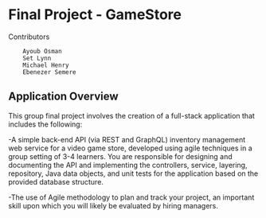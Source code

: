 # Final Project - GameStore

Contributors

        Ayoub Osman
        Set Lynn
        Michael Henry
        Ebenezer Semere

## Application Overview
This group final project involves the creation of a full-stack application that includes the following:
 
  -A simple back-end API (via REST and GraphQL) inventory management web service for a video game store, developed using agile techniques in a group setting of 3-4 learners. You are responsible for designing and documenting the API and implementing the controllers, service, layering, repository, Java data objects, and unit tests for the application based on the provided database structure.

  -The use of Agile methodology to plan and track your project, an important skill upon which you will likely be evaluated by hiring managers.
